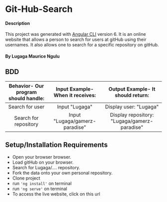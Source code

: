 # Git-Hub-Search

#### Description

This project was generated with [Angular CLI](https://github.com/angular/angular-cli) version 6. It is an online website that allows a person to search for users at gitHub using their usernames. It also allows one to search for a specific repository on gitHub.

#### By **Lugaga Maurice Ngulu**

## BDD

| Behavior- Our program should handle: | Input Example- When it receives: | Output Example- It should return: |
| :-------------: | :-------------: | :-------------: |
| Search for user | Input "Lugaga" | Display user: "Lugaga" |
| Search for repository | Input "Lugaga/gamerz-paradise" | Display repository: "Lugaga/gamerz-paradise" |

## Setup/Installation Requirements

* Open your browser browser.
* Load gitHub on your browser.
* Search for Lugaga/.... repository.
* Fork the data onto your own personal repository.
* Clone project
* run `'ng install'` on terminal
* run `'ng serve'` on terminal
* To access the live website, click on this url 
